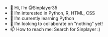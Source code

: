 - 👋 Hi, I’m @Sinplayer35
- 👀 I’m interested in Python, R, HTML, CSS
- 🌱 I’m currently learning Python
- 💞️ I’m looking to collaborate on "nothing" yet!
- 📫 How to reach me: Search for Sinplayer :)

<!---
Sinplayer35/Sinplayer35 is a ✨ special ✨ repository because its `README.md` (this file) appears on your GitHub profile.
You can click the Preview link to take a look at your changes.
--->
